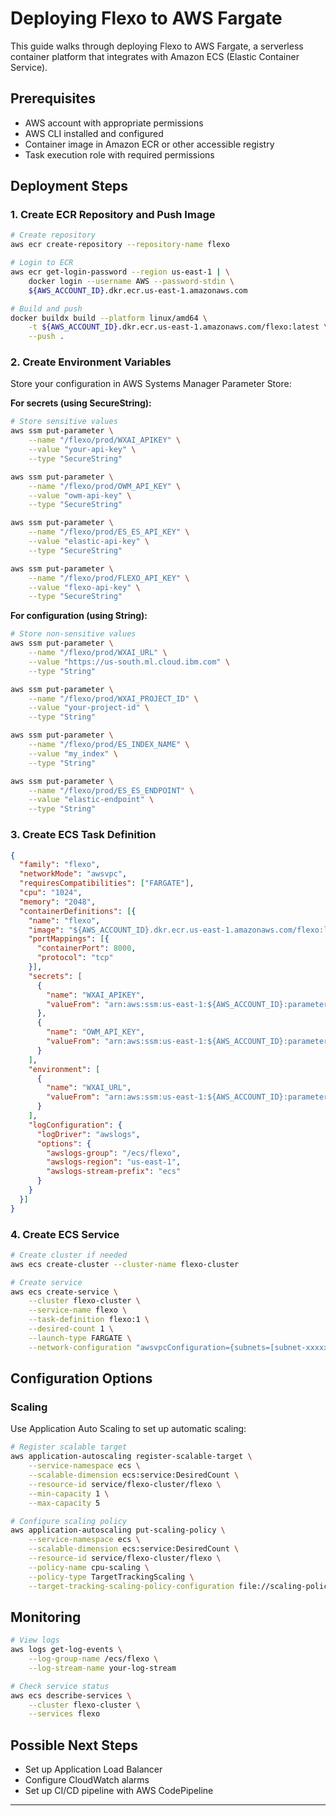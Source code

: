 # Deploying Flexo to AWS Fargate

This guide walks through deploying Flexo to AWS Fargate, a serverless container platform that integrates with Amazon ECS (Elastic Container Service).

## Prerequisites

- AWS account with appropriate permissions
- AWS CLI installed and configured
- Container image in Amazon ECR or other accessible registry
- Task execution role with required permissions
 
## Deployment Steps

### 1. Create ECR Repository and Push Image
```bash
# Create repository
aws ecr create-repository --repository-name flexo

# Login to ECR
aws ecr get-login-password --region us-east-1 | \
    docker login --username AWS --password-stdin \
    ${AWS_ACCOUNT_ID}.dkr.ecr.us-east-1.amazonaws.com

# Build and push
docker buildx build --platform linux/amd64 \
    -t ${AWS_ACCOUNT_ID}.dkr.ecr.us-east-1.amazonaws.com/flexo:latest \
    --push .
```

### 2. Create Environment Variables
Store your configuration in AWS Systems Manager Parameter Store:

**For secrets (using SecureString):**
```bash
# Store sensitive values
aws ssm put-parameter \
    --name "/flexo/prod/WXAI_APIKEY" \
    --value "your-api-key" \
    --type "SecureString"

aws ssm put-parameter \
    --name "/flexo/prod/OWM_API_KEY" \
    --value "owm-api-key" \
    --type "SecureString"

aws ssm put-parameter \
    --name "/flexo/prod/ES_ES_API_KEY" \
    --value "elastic-api-key" \
    --type "SecureString"

aws ssm put-parameter \
    --name "/flexo/prod/FLEXO_API_KEY" \
    --value "flexo-api-key" \
    --type "SecureString"
```

**For configuration (using String):**
```bash
# Store non-sensitive values
aws ssm put-parameter \
    --name "/flexo/prod/WXAI_URL" \
    --value "https://us-south.ml.cloud.ibm.com" \
    --type "String"

aws ssm put-parameter \
    --name "/flexo/prod/WXAI_PROJECT_ID" \
    --value "your-project-id" \
    --type "String"

aws ssm put-parameter \
    --name "/flexo/prod/ES_INDEX_NAME" \
    --value "my_index" \
    --type "String"

aws ssm put-parameter \
    --name "/flexo/prod/ES_ES_ENDPOINT" \
    --value "elastic-endpoint" \
    --type "String"
```

### 3. Create ECS Task Definition
```json
{
  "family": "flexo",
  "networkMode": "awsvpc",
  "requiresCompatibilities": ["FARGATE"],
  "cpu": "1024",
  "memory": "2048",
  "containerDefinitions": [{
    "name": "flexo",
    "image": "${AWS_ACCOUNT_ID}.dkr.ecr.us-east-1.amazonaws.com/flexo:latest",
    "portMappings": [{
      "containerPort": 8000,
      "protocol": "tcp"
    }],
    "secrets": [
      {
        "name": "WXAI_APIKEY",
        "valueFrom": "arn:aws:ssm:us-east-1:${AWS_ACCOUNT_ID}:parameter/flexo/prod/WXAI_APIKEY"
      },
      {
        "name": "OWM_API_KEY",
        "valueFrom": "arn:aws:ssm:us-east-1:${AWS_ACCOUNT_ID}:parameter/flexo/prod/OWM_API_KEY"
      }
    ],
    "environment": [
      {
        "name": "WXAI_URL",
        "valueFrom": "arn:aws:ssm:us-east-1:${AWS_ACCOUNT_ID}:parameter/flexo/prod/WXAI_URL"
      }
    ],
    "logConfiguration": {
      "logDriver": "awslogs",
      "options": {
        "awslogs-group": "/ecs/flexo",
        "awslogs-region": "us-east-1",
        "awslogs-stream-prefix": "ecs"
      }
    }
  }]
}
```

### 4. Create ECS Service
```bash
# Create cluster if needed
aws ecs create-cluster --cluster-name flexo-cluster

# Create service
aws ecs create-service \
    --cluster flexo-cluster \
    --service-name flexo \
    --task-definition flexo:1 \
    --desired-count 1 \
    --launch-type FARGATE \
    --network-configuration "awsvpcConfiguration={subnets=[subnet-xxxxx],securityGroups=[sg-xxxxx],assignPublicIp=ENABLED}"
```

## Configuration Options

### Scaling
Use Application Auto Scaling to set up automatic scaling:
```bash
# Register scalable target
aws application-autoscaling register-scalable-target \
    --service-namespace ecs \
    --scalable-dimension ecs:service:DesiredCount \
    --resource-id service/flexo-cluster/flexo \
    --min-capacity 1 \
    --max-capacity 5

# Configure scaling policy
aws application-autoscaling put-scaling-policy \
    --service-namespace ecs \
    --scalable-dimension ecs:service:DesiredCount \
    --resource-id service/flexo-cluster/flexo \
    --policy-name cpu-scaling \
    --policy-type TargetTrackingScaling \
    --target-tracking-scaling-policy-configuration file://scaling-policy.json
```

## Monitoring
```bash
# View logs
aws logs get-log-events \
    --log-group-name /ecs/flexo \
    --log-stream-name your-log-stream

# Check service status
aws ecs describe-services \
    --cluster flexo-cluster \
    --services flexo
```

## Possible Next Steps

- Set up Application Load Balancer
- Configure CloudWatch alarms
- Set up CI/CD pipeline with AWS CodePipeline

----